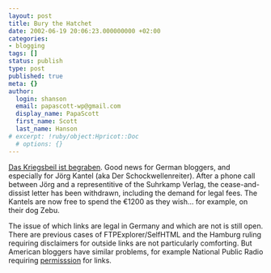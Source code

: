 ```yaml
---
layout: post
title: Bury the Hatchet
date: 2002-06-19 20:06:23.000000000 +02:00
categories:
- blogging
tags: []
status: publish
type: post
published: true
meta: {}
author:
  login: shanson
  email: papascott-wp@gmail.com
  display_name: PapaScott
  first_name: Scott
  last_name: Hanson
# excerpt: !ruby/object:Hpricot::Doc
  # options: {}
---
```

<p><a href="http://www.schockwellenreiter.de/2002/06/19.html#a6154">Das Kriegsbeil ist begraben</a>. Good news for German bloggers, and especially for Jörg Kantel (aka Der Schockwellenreiter). After a phone call between Jörg and a representitive of the Suhrkamp Verlag, the cease-and-dissist letter has been withdrawn, including the demand for legal fees. The Kantels are now free to spend the &euro;1200 as they wish... for example, on their dog Zebu.</p>
<p>The issue of which links are legal in Germany and which are not is still open. There are previous cases of FTPExplorer/SelfHTML and the Hamburg ruling requiring disclaimers for outside links are not particularly comforting. But American bloggers  have similar problems, for example  National Public Radio  requiring <a href="http://www.vfth.com/2002/06/19#NDozMzoyNSBBTQdbdb">permisssion</a> for links.</p>
